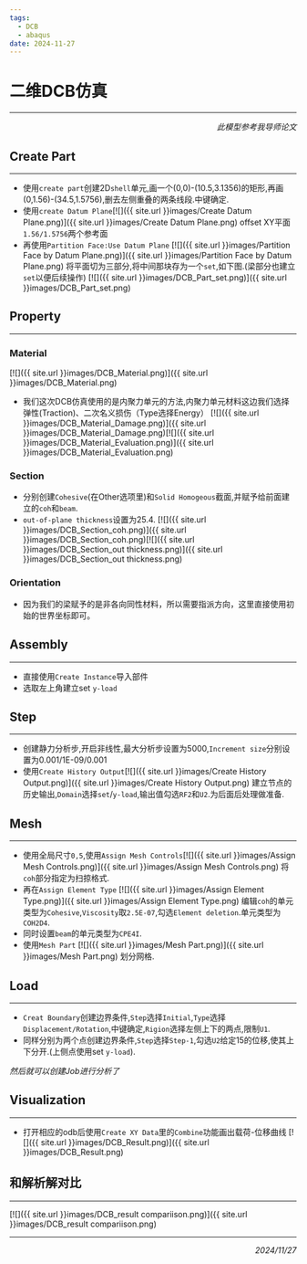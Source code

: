 ```yaml
---
tags:
  - DCB
  - abaqus
date: 2024-11-27
---
```


# 二维DCB仿真
<hr style="margin-top: 5px; margin-bottom: 2px;">

<p style="text-align:right;font-style:italic">此模型参考我导师论文</p>

## Create Part
***
- 使用`create part`创建2D`shell`单元,画一个(0,0)-(10.5,3.1356)的矩形,再画(0,1.56)-(34.5,1.5756),删去左侧重叠的两条线段.中键确定.
- 使用`create Datum Plane`[![]({{ site.url }}images/Create Datum Plane.png)]({{ site.url }}images/Create Datum Plane.png) offset XY平面 `1.56/1.5756`两个参考面
- 再使用`Partition Face:Use Datum Plane` [![]({{ site.url }}images/Partition Face by Datum Plane.png)]({{ site.url }}images/Partition Face by Datum Plane.png) 将平面切为三部分,将中间那块存为一个`set`,如下图.(梁部分也建立`set`以便后续操作)
[![]({{ site.url }}images/DCB_Part_set.png)]({{ site.url }}images/DCB_Part_set.png)

## Property
***
### Material
[![]({{ site.url }}images/DCB_Material.png)]({{ site.url }}images/DCB_Material.png)
- 我们这次DCB仿真使用的是内聚力单元的方法,内聚力单元材料这边我们选择弹性(Traction)、二次名义损伤（Type选择Energy）
[![]({{ site.url }}images/DCB_Material_Damage.png)]({{ site.url }}images/DCB_Material_Damage.png)[![]({{ site.url }}images/DCB_Material_Evaluation.png)]({{ site.url }}images/DCB_Material_Evaluation.png)
### Section
- 分别创建`Cohesive`(在Other选项里)和`Solid Homogeous`截面,并赋予给前面建立的`coh`和`beam`.
- `out-of-plane thickness`设置为25.4.
[![]({{ site.url }}images/DCB_Section_coh.png)]({{ site.url }}images/DCB_Section_coh.png)[![]({{ site.url }}images/DCB_Section_out thickness.png)]({{ site.url }}images/DCB_Section_out thickness.png)
### Orientation
- 因为我们的梁赋予的是非各向同性材料，所以需要指派方向，这里直接使用初始的世界坐标即可。

## Assembly
***
- 直接使用`Create Instance`导入部件
- 选取左上角建立set `y-load`

## Step
***
- 创建静力分析步,开启非线性,最大分析步设置为5000,`Increment size`分别设置为0.001/1E-09/0.001
- 使用`Create History Output`[![]({{ site.url }}images/Create History Output.png)]({{ site.url }}images/Create History Output.png) 建立节点的历史输出,`Domain`选择`set`/`y-load`,输出值勾选`RF2`和`U2`.为后面后处理做准备.

## Mesh
***
- 使用全局尺寸`0,5`,使用`Assign Mesh Controls`[![]({{ site.url }}images/Assign Mesh Controls.png)]({{ site.url }}images/Assign Mesh Controls.png) 将`coh`部分指定为扫掠格式.
- 再在`Assign Element Type` [![]({{ site.url }}images/Assign Element Type.png)]({{ site.url }}images/Assign Element Type.png) 编辑`coh`的单元类型为`Cohesive`,`Viscosity`取`2.5E-07`,勾选`Element deletion`.单元类型为`COH2D4`.
- 同时设置`beam`的单元类型为`CPE4I`.
- 使用`Mesh Part` [![]({{ site.url }}images/Mesh Part.png)]({{ site.url }}images/Mesh Part.png) 划分网格.

## Load
***
- `Creat Boundary`创建边界条件,`Step`选择`Initial`,`Type`选择`Displacement/Rotation`,中键确定,`Rigion`选择左侧上下的两点,限制`U1`.
- 同样分别为两个点创建边界条件,`Step`选择`Step-1`,勾选`U2`给定15的位移,使其上下分开.(上侧点使用set `y-load`).

*然后就可以创建Job进行分析了*

## Visualization
***
- 打开相应的odb后使用`Create XY Data`里的`Combine`功能画出载荷-位移曲线
[![]({{ site.url }}images/DCB_Result.png)]({{ site.url }}images/DCB_Result.png)



## 和解析解对比
***
[![]({{ site.url }}images/DCB_result compariison.png)]({{ site.url }}images/DCB_result compariison.png)


***
<p style="text-align:right;font-style:italic">2024/11/27</p>
